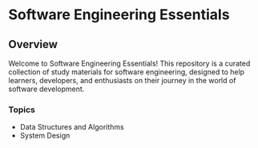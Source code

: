 # Software Engineering Essentials

## Overview

Welcome to Software Engineering Essentials! This repository is a curated collection of study materials for software engineering, designed to help learners, developers, and enthusiasts on their journey in the world of software development.

### Topics
* Data Structures and Algorithms
* System Design
